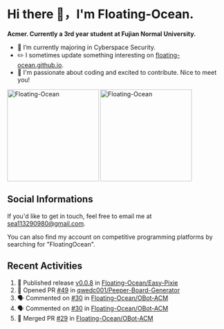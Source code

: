 # Hi there 👋，I'm Floating-Ocean.

**Acmer. Currently a 3rd year student at Fujian Normal University.**

- 🔭 I’m currently majoring in Cyberspace Security.
- ✏️ I sometimes update something interesting on [floating-ocean.github.io](https://floating-ocean.github.io/).
- 👯 I'm passionate about coding and excited to contribute. Nice to meet you!

<p><img align="left" height="212" src="https://readme-stats-eta-flame.vercel.app/api/top-langs?username=Floating-Ocean&show_icons=true&locale=en&layout=donut&&hide=html&border_radius=16" alt="Floating-Ocean" /></p>

<p><img align="center" height="212" src="https://readme-stats-eta-flame.vercel.app/api?username=Floating-Ocean&show_icons=true&locale=en&exclude_repo=Floating-Ocean.github.io&border_radius=16&rank_icon=github&show=reviews" alt="Floating-Ocean" /></p>

## Social Informations

If you'd like to get in touch, feel free to email me at [sea113290980@gmail.com](mailto:sea113290980@gmail.com).

You can also find my account on competitive programming platforms by searching for "FloatingOcean".

## Recent Activities
<!--START_SECTION:activity-->
1. 🚀 Published release [v0.0.8](https://github.com/Floating-Ocean/Easy-Pixie/releases/tag/v0.0.8) in [Floating-Ocean/Easy-Pixie](https://github.com/Floating-Ocean/Easy-Pixie)
2. 💪 Opened PR [#49](https://github.com/qwedc001/Peeper-Board-Generator/pull/49) in [qwedc001/Peeper-Board-Generator](https://github.com/qwedc001/Peeper-Board-Generator)
3. 🗣 Commented on [#30](https://github.com/Floating-Ocean/OBot-ACM/pull/30#issuecomment-3062949014) in [Floating-Ocean/OBot-ACM](https://github.com/Floating-Ocean/OBot-ACM)
4. 🗣 Commented on [#30](https://github.com/Floating-Ocean/OBot-ACM/pull/30#issuecomment-3061534111) in [Floating-Ocean/OBot-ACM](https://github.com/Floating-Ocean/OBot-ACM)
5. 🎉 Merged PR [#29](https://github.com/Floating-Ocean/OBot-ACM/pull/29) in [Floating-Ocean/OBot-ACM](https://github.com/Floating-Ocean/OBot-ACM)
<!--END_SECTION:activity-->


